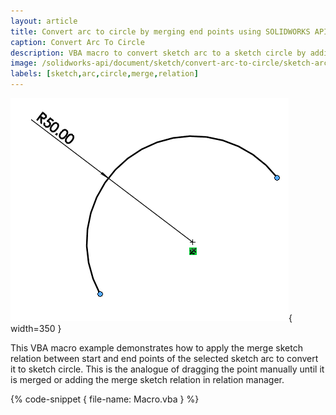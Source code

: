 ```yaml
---
layout: article
title: Convert arc to circle by merging end points using SOLIDWORKS API
caption: Convert Arc To Circle
description: VBA macro to convert sketch arc to a sketch circle by adding the merge relation between start and end points using SOLIDWORKS API
image: /solidworks-api/document/sketch/convert-arc-to-circle/sketch-arc.png
labels: [sketch,arc,circle,merge,relation]
---
```

![Sketch arc](sketch-arc.png){ width=350 }

This VBA macro example demonstrates how to apply the merge sketch relation between start and end points of the selected sketch arc to convert it to sketch circle. This is the analogue of dragging the point manually until it is merged or adding the merge sketch relation in relation manager.

{% code-snippet { file-name: Macro.vba } %}